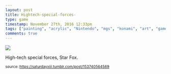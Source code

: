 ```yaml
---
layout: post
title: Hightech-special-forces-
type: game
timestamp: November 27th, 2016 12:33pm
tags: ["painting", "acrylic", "Nintendo", "mgs", "konami", "art", "game"]
comments: true
---
```

<img src="https://saturdayxiii.github.io/media/153740564569.jpg"/>

High-tech special forces, Star Fox.
 
  
<small>source: https://saturdayxiii.tumblr.com/post/153740564569</small>